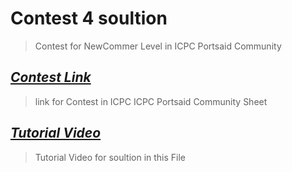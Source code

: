 #  Contest 4 soultion
> Contest for NewCommer Level in ICPC Portsaid Community


## ***[Contest Link](https://codeforces.com/group/mBnAfLRFP7/contest/519913)***
> link for Contest in ICPC ICPC Portsaid Community Sheet 

## ***[Tutorial Video](https://youtu.be/gEJnjffpKZU)***
> Tutorial Video for soultion in this File 


